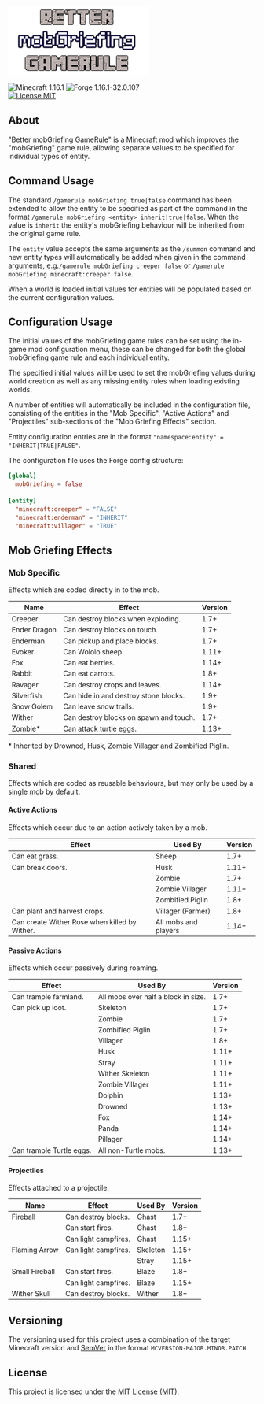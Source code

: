 ![Better mobGriefing GameRule](src/main/resources/logo.png)

![Minecraft 1.16.1](https://img.shields.io/badge/Minecraft-1.16.1-lightgrey.svg)
![Forge 1.16.1-32.0.107](https://img.shields.io/badge/Forge-1.16.1--32.0.107-lightgrey.svg)  
[![License MIT](https://img.shields.io/badge/License-MIT-blue.svg)](LICENSE)

## About
"Better mobGriefing GameRule" is a Minecraft mod which improves the
"mobGriefing" game rule, allowing separate values to be specified for individual
types of entity.

## Command Usage
The standard `/gamerule mobGriefing true|false` command has been extended to
allow the entity to be specified as part of the command in the format `/gamerule
mobGriefing <entity> inherit|true|false`. When the value is `inherit` the
entity's mobGriefing behaviour will be inherited from the original game rule.

The `entity` value accepts the same arguments as the `/summon` command and new
entity types will automatically be added when given in the command arguments,
e.g.`/gamerule mobGriefing creeper false` or `/gamerule mobGriefing
minecraft:creeper false`.

When a world is loaded initial values for entities will be populated based on
the current configuration values.

## Configuration Usage
The initial values of the mobGriefing game rules can be set using the in-game
mod configuration menu, these can be changed for both the global mobGriefing
game rule and each individual entity.

The specified initial values will be used to set the mobGriefing values during
world creation as well as any missing entity rules when loading existing worlds.

A number of entities will automatically be included in the configuration file,
consisting of the entities in the "Mob Specific", "Active Actions" and
"Projectiles" sub-sections of the "Mob Griefing Effects" section.

Entity configuration entries are in the format `"namespace:entity" =
"INHERIT|TRUE|FALSE"`.

The configuration file uses the Forge config structure:
```toml
[global]
  mobGriefing = false

[entity]
  "minecraft:creeper" = "FALSE"
  "minecraft:enderman" = "INHERIT"
  "minecraft:villager" = "TRUE"
```

## Mob Griefing Effects
### Mob Specific
Effects which are coded directly in to the mob.

| Name         | Effect                                 | Version |
| ------------ | -------------------------------------- | ------- |
| Creeper      | Can destroy blocks when exploding.     | 1.7+    |
| Ender Dragon | Can destroy blocks on touch.           | 1.7+    |
| Enderman     | Can pickup and place blocks.           | 1.7+    |
| Evoker       | Can Wololo sheep.                      | 1.11+   |
| Fox          | Can eat berries.                       | 1.14+   |
| Rabbit       | Can eat carrots.                       | 1.8+    |
| Ravager      | Can destroy crops and leaves.          | 1.14+   |
| Silverfish   | Can hide in and destroy stone blocks.  | 1.9+    |
| Snow Golem   | Can leave snow trails.                 | 1.9+    |
| Wither       | Can destroy blocks on spawn and touch. | 1.7+    |
| Zombie*      | Can attack turtle eggs.                | 1.13+   |

\* Inherited by Drowned, Husk, Zombie Villager and Zombified Piglin.

### Shared
Effects which are coded as reusable behaviours, but may only be used by a single
mob by default.

#### Active Actions
Effects which occur due to an action actively taken by a mob.

| Effect                                        | Used By              | Version |
| --------------------------------------------- | -------------------- | ------- |
| Can eat grass.                                | Sheep                | 1.7+    |
| Can break doors.                              | Husk                 | 1.11+   |
|                                               | Zombie               | 1.7+    |
|                                               | Zombie Villager      | 1.11+   |
|                                               | Zombified Piglin     | 1.8+    |
| Can plant and harvest crops.                  | Villager (Farmer)    | 1.8+    |
| Can create Wither Rose when killed by Wither. | All mobs and players | 1.14+   |

#### Passive Actions
Effects which occur passively during roaming.

| Effect                   | Used By                             | Version |
| ------------------------ | ----------------------------------- | ------- |
| Can trample farmland.    | All mobs over half a block in size. | 1.7+    |
| Can pick up loot.        | Skeleton                            | 1.7+    |
|                          | Zombie                              | 1.7+    |
|                          | Zombified Piglin                    | 1.7+    |
|                          | Villager                            | 1.8+    |
|                          | Husk                                | 1.11+   |
|                          | Stray                               | 1.11+   |
|                          | Wither Skeleton                     | 1.11+   |
|                          | Zombie Villager                     | 1.11+   |
|                          | Dolphin                             | 1.13+   |
|                          | Drowned                             | 1.13+   |
|                          | Fox                                 | 1.14+   |
|                          | Panda                               | 1.14+   |
|                          | Pillager                            | 1.14+   |
| Can trample Turtle eggs. | All non-Turtle mobs.                | 1.13+   |

#### Projectiles
Effects attached to a projectile.

| Name           | Effect               | Used By  | Version |
| -------------- | -------------------- | -------- | ------- |
| Fireball       | Can destroy blocks.  | Ghast    | 1.7+    |
|                | Can start fires.     | Ghast    | 1.8+    |
|                | Can light campfires. | Ghast    | 1.15+   |
| Flaming Arrow  | Can light campfires. | Skeleton | 1.15+   |
|                |                      | Stray    | 1.15+   |
| Small Fireball | Can start fires.     | Blaze    | 1.8+    |
|                | Can light campfires. | Blaze    | 1.15+   |
| Wither Skull   | Can destroy blocks.  | Wither   | 1.8+    |

## Versioning
The versioning used for this project uses a combination of the target Minecraft
version and [SemVer](http://semver.org) in the format
`MCVERSION-MAJOR.MINOR.PATCH`.

## License
This project is licensed under the [MIT License (MIT)](LICENSE).
